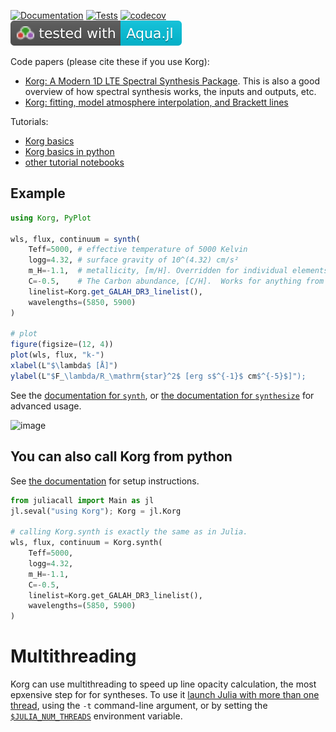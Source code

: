 [![Documentation](https://img.shields.io/badge/Documentation-blue.svg)](https://ajwheeler.github.io/Korg.jl/stable/)
[![Tests](https://github.com/ajwheeler/Korg.jl/actions/workflows/Test.yml/badge.svg)](https://github.com/ajwheeler/Korg.jl/actions/workflows/Test.yml)
[![codecov](https://codecov.io/gh/ajwheeler/Korg.jl/branch/main/graph/badge.svg?token=XXK2G8T8CJ)](https://codecov.io/gh/ajwheeler/Korg.jl)
[![Aqua QA](https://raw.githubusercontent.com/JuliaTesting/Aqua.jl/master/badge.svg)](https://github.com/JuliaTesting/Aqua.jl)

Code papers (please cite these if you use Korg):
- [Korg: A Modern 1D LTE Spectral Synthesis Package](https://ui.adsabs.harvard.edu/abs/2023AJ....165...68W/abstract). This is also a good overview of how spectral synthesis works, the inputs and outputs, etc.
- [Korg: fitting, model atmosphere interpolation, and Brackett lines](https://ui.adsabs.harvard.edu/abs/2023arXiv231019823W/abstract)

Tutorials:
- [Korg basics](https://github.com/ajwheeler/Korg.jl/blob/main/misc/Tutorial%20notebooks/basics/Basics.ipynb)
- [Korg basics in python](https://github.com/ajwheeler/Korg.jl/blob/main/misc/Tutorial%20notebooks/basics/Python%20Basics.ipynb)
- [other tutorial notebooks](https://github.com/ajwheeler/Korg.jl/tree/main/misc/Tutorial%20notebooks)


## Example
```julia
using Korg, PyPlot

wls, flux, continuum = synth(
    Teff=5000, # effective temperature of 5000 Kelvin
    logg=4.32, # surface gravity of 10^(4.32) cm/s²
    m_H=-1.1,  # metallicity, [m/H]. Overridden for individual elements by alpha_H and individual abundances
    C=-0.5,    # The Carbon abundance, [C/H].  Works for anything from He to U.
    linelist=Korg.get_GALAH_DR3_linelist(),
    wavelengths=(5850, 5900)
)

# plot
figure(figsize=(12, 4))
plot(wls, flux, "k-")
xlabel(L"$\lambda$ [Å]")
ylabel(L"$F_\lambda/R_\mathrm{star}^2$ [erg s$^{-1}$ cm$^{-5}$]");
```
See the [documentation for `synth`](https://ajwheeler.github.io/Korg.jl/stable/API/#Korg.synth), or [the documentation for `synthesize`](https://ajwheeler.github.io/Korg.jl/stable/API/#Korg.synth) for advanced usage.

![image](https://github.com/ajwheeler/Korg.jl/assets/711963/70a13b45-4db2-472c-9121-fdd818a47105)


## You can also call Korg from python
See [the documentation](https://ajwheeler.github.io/Korg.jl/stable/install/) for setup instructions.
```python
from juliacall import Main as jl
jl.seval("using Korg"); Korg = jl.Korg

# calling Korg.synth is exactly the same as in Julia.
wls, flux, continuum = Korg.synth(
    Teff=5000,
    logg=4.32,
    m_H=-1.1,
    C=-0.5,
    linelist=Korg.get_GALAH_DR3_linelist(),
    wavelengths=(5850, 5900)
)
```

# Multithreading
Korg can use multithreading to speed up line opacity calculation, the most epxensive step for for syntheses.
To use it [launch Julia with more than one thread](https://docs.julialang.org/en/v1/manual/multi-threading/), using the `-t` command-line argument, or by setting the [`$JULIA_NUM_THREADS`](https://docs.julialang.org/en/v1/manual/environment-variables/#JULIA_NUM_THREADS) environment variable.
